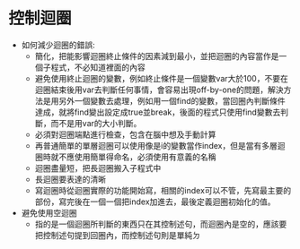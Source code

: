 # 控制迴圈
* 如何減少迴圈的錯誤:
	* 簡化，把能影響迴圈終止條件的因素減到最小，並把迴圈的內容當作是一個子程式，不必知道裡面的內容
	* 避免使用終止迴圈的變數，例如終止條件是一個變數var大於100，不要在迴圈結束後用var去判斷任何事情，會容易出現off-by-one的問題，解決方法是用另外一個變數去處理，例如用一個find的變數，當回圈內判斷條件達成，就將find變出設定成true並break，後面的程式只使用find變數去判斷，而不是用var的大小判斷。
	* 必須對迴圈端點進行檢查，包含在腦中想及手動計算
	* 再普通簡單的單層迴圈可以使用像是i的變數當作index，但是當有多層迴圈時就不應使用簡單得命名，必須使用有意義的名稱
	* 迴圈盡量短，把長迴圈搬入子程式中
	* 長迴圈要表達的清晰
	* 寫迴圈時從迴圈實際的功能開始寫，相關的index可以不管，先寫最主要的部份，寫完後在一個一個把index加進去，最後定義迴圈初始化的值。
* 避免使用空迴圈	
	* 指的是一個迴圈所判斷的東西只在其控制述句，而迴圈內是空的，應該要把控制述句提到回圈內，而控制述句則是單純ㄉ
<!--stackedit_data:
eyJoaXN0b3J5IjpbMTMyMTAyNTc2OCw1OTAwMjE0NTEsMjEzND
U3MTY0NywxMjcxODkyNjA0LC0xNTY2NzQxNzYwLC0xMDQ2ODEx
MzQ2LDE1Mjc1ODA2OThdfQ==
-->